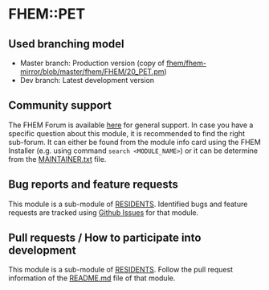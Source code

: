 # FHEM::PET

## Used branching model
* Master branch: Production version (copy of [fhem/fhem-mirror/blob/master/fhem/FHEM/20_PET.pm](https://github.com/fhem/fhem-mirror/blob/master/fhem/FHEM/20_PET.pm))
* Dev branch: Latest development version

## Community support
The FHEM Forum is available [here](https://forum.fhem.de/) for general support.
In case you have a specific question about this module, it is recommended to find the right sub-forum.
It can either be found from the module info card using the FHEM Installer (e.g. using command `search <MODULE_NAME>`) or it can be determine from the [MAINTAINER.txt](https://github.com/fhem/fhem-mirror/blob/master/fhem/MAINTAINER.txt) file.

## Bug reports and feature requests
This module is a sub-module of [RESIDENTS](https://github.com/fhem/RESIDENTS).
Identified bugs and feature requests are tracked using [Github Issues](https://github.com/fhem/RESIDENTS/issues) for that module.

## Pull requests / How to participate into development
This module is a sub-module of [RESIDENTS](https://github.com/fhem/HOMESTATE).
Follow the pull request information of the [README.md](https://github.com/fhem/RESIDENTS/blob/dev/README.md) file of that module.